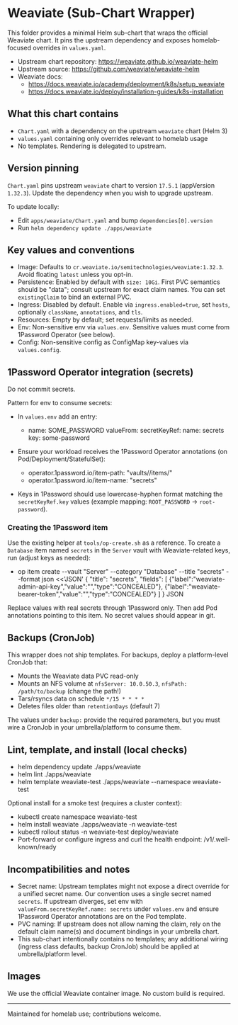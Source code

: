 # Weaviate (Sub-Chart Wrapper)

This folder provides a minimal Helm sub-chart that wraps the official Weaviate chart. It pins the upstream dependency and exposes homelab-focused overrides in `values.yaml`.

- Upstream chart repository: https://weaviate.github.io/weaviate-helm
- Upstream source: https://github.com/weaviate/weaviate-helm
- Weaviate docs:
  - https://docs.weaviate.io/academy/deployment/k8s/setup_weaviate
  - https://docs.weaviate.io/deploy/installation-guides/k8s-installation

## What this chart contains

- `Chart.yaml` with a dependency on the upstream `weaviate` chart (Helm 3)
- `values.yaml` containing only overrides relevant to homelab usage
- No templates. Rendering is delegated to upstream.

## Version pinning

`Chart.yaml` pins upstream `weaviate` chart to version `17.5.1` (appVersion `1.32.3`). Update the dependency when you wish to upgrade upstream.

To update locally:
- Edit `apps/weaviate/Chart.yaml` and bump `dependencies[0].version`
- Run `helm dependency update ./apps/weaviate`

## Key values and conventions

- Image: Defaults to `cr.weaviate.io/semitechnologies/weaviate:1.32.3`. Avoid floating `latest` unless you opt-in.
- Persistence: Enabled by default with `size: 10Gi`. First PVC semantics should be "data"; consult upstream for exact claim names. You can set `existingClaim` to bind an external PVC.
- Ingress: Disabled by default. Enable via `ingress.enabled=true`, set `hosts`, optionally `className`, `annotations`, and `tls`.
- Resources: Empty by default; set requests/limits as needed.
- Env: Non-sensitive env via `values.env`. Sensitive values must come from 1Password Operator (see below).
- Config: Non-sensitive config as ConfigMap key-values via `values.config`.

## 1Password Operator integration (secrets)

Do not commit secrets.

Pattern for env to consume secrets:

- In `values.env` add an entry:
  - name: SOME_PASSWORD
    valueFrom:
      secretKeyRef:
        name: secrets
        key: some-password

- Ensure your workload receives the 1Password Operator annotations (on Pod/Deployment/StatefulSet):
  - operator.1password.io/item-path: "vaults/<vault-id>/items/<item-id>"
  - operator.1password.io/item-name: "secrets"

- Keys in 1Password should use lowercase-hyphen format matching the `secretKeyRef.key` values (example mapping: `ROOT_PASSWORD` -> `root-password`).

### Creating the 1Password item

Use the existing helper at `tools/op-create.sh` as a reference. To create a `Database` item named `secrets` in the `Server` vault with Weaviate-related keys, run (adjust keys as needed):

- op item create --vault "Server" --category "Database" --title "secrets" --format json <<'JSON'
  { "title": "secrets", "fields": [
      {"label":"weaviate-admin-api-key","value":"<set-or-rotate>","type":"CONCEALED"},
      {"label":"weaviate-bearer-token","value":"<optional>","type":"CONCEALED"}
    ]
  }
  JSON

Replace values with real secrets through 1Password only. Then add Pod annotations pointing to this item. No secret values should appear in git.

## Backups (CronJob)

This wrapper does not ship templates. For backups, deploy a platform-level CronJob that:
- Mounts the Weaviate data PVC read-only
- Mounts an NFS volume at `nfsServer: 10.0.50.3`, `nfsPath: /path/to/backup` (change the path!)
- Tars/rsyncs data on schedule `*/15 * * * *`
- Deletes files older than `retentionDays` (default 7)

The values under `backup:` provide the required parameters, but you must wire a CronJob in your umbrella/platform to consume them.

## Lint, template, and install (local checks)

- helm dependency update ./apps/weaviate
- helm lint ./apps/weaviate
- helm template weaviate-test ./apps/weaviate --namespace weaviate-test

Optional install for a smoke test (requires a cluster context):
- kubectl create namespace weaviate-test
- helm install weaviate ./apps/weaviate -n weaviate-test
- kubectl rollout status -n weaviate-test deploy/weaviate
- Port-forward or configure ingress and curl the health endpoint: /v1/.well-known/ready

## Incompatibilities and notes

- Secret name: Upstream templates might not expose a direct override for a unified secret name. Our convention uses a single secret named `secrets`. If upstream diverges, set env with `valueFrom.secretKeyRef.name: secrets` under `values.env` and ensure 1Password Operator annotations are on the Pod template.
- PVC naming: If upstream does not allow naming the claim, rely on the default claim name(s) and document bindings in your umbrella chart.
- This sub-chart intentionally contains no templates; any additional wiring (ingress class defaults, backup CronJob) should be applied at umbrella/platform level.

## Images

We use the official Weaviate container image. No custom build is required.

---

Maintained for homelab use; contributions welcome.
